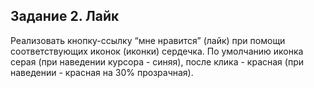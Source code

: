 ## Задание 2. Лайк

Реализовать кнопку-ссылку “мне нравится” (лайк) при помощи соответствующих иконок (иконки) сердечка. По умолчанию иконка серая (при наведении курсора - синяя), после клика - красная (при наведении - красная на 30% прозрачная).
